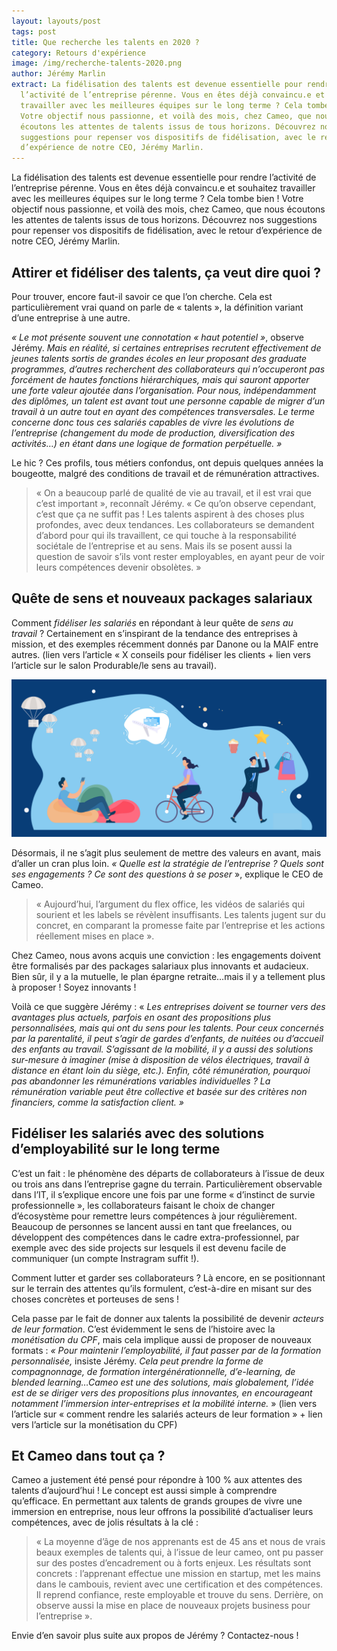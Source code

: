 ```yaml
---
layout: layouts/post
tags: post
title: Que recherche les talents en 2020 ?
category: Retours d'expérience
image: /img/recherche-talents-2020.png
author: Jérémy Marlin
extract: La fidélisation des talents est devenue essentielle pour rendre
  l’activité de l’entreprise pérenne. Vous en êtes déjà convaincu.e et souhaitez
  travailler avec les meilleures équipes sur le long terme ? Cela tombe bien !
  Votre objectif nous passionne, et voilà des mois, chez Cameo, que nous
  écoutons les attentes de talents issus de tous horizons. Découvrez nos
  suggestions pour repenser vos dispositifs de fidélisation, avec le retour
  d’expérience de notre CEO, Jérémy Marlin.
---
```

La fidélisation des talents est devenue essentielle pour rendre l’activité de l’entreprise pérenne. Vous en êtes déjà convaincu.e et souhaitez travailler avec les meilleures équipes sur le long terme ? Cela tombe bien ! Votre objectif nous passionne, et voilà des mois, chez Cameo, que nous écoutons les attentes de talents issus de tous horizons. Découvrez nos suggestions pour repenser vos dispositifs de fidélisation, avec le retour d’expérience de notre CEO, Jérémy Marlin.

## Attirer et fidéliser des talents, ça veut dire quoi ?

Pour trouver, encore faut-il savoir ce que l’on cherche. Cela est particulièrement vrai quand on parle de « talents », la définition variant d’une entreprise à une autre.

*« Le mot présente souvent une connotation « haut potentiel »*, observe Jérémy. *Mais en réalité, si certaines entreprises recrutent effectivement de jeunes talents sortis de grandes écoles en leur proposant des graduate programmes, d’autres recherchent des collaborateurs qui n’occuperont pas forcément de hautes fonctions hiérarchiques, mais qui sauront apporter une forte valeur ajoutée dans l’organisation. Pour nous, indépendamment des diplômes, un talent est avant tout une personne capable de migrer d’un travail à un autre tout en ayant des compétences transversales. Le terme concerne donc tous ces salariés capables de vivre les évolutions de l’entreprise (changement du mode de production, diversification des activités…) en étant dans une logique de formation perpétuelle. »*

Le hic ? Ces profils, tous métiers confondus, ont depuis quelques années la bougeotte, malgré des conditions de travail et de rémunération attractives.

> « On a beaucoup parlé de qualité de vie au travail, et il est vrai que c’est important », reconnaît Jérémy. « Ce qu’on observe cependant, c’est que ça ne suffit pas ! Les talents aspirent à des choses plus profondes, avec deux tendances. Les collaborateurs se demandent d’abord pour qui ils travaillent, ce qui touche à la responsabilité sociétale de l’entreprise et au sens. Mais ils se posent aussi la question de savoir s’ils vont rester employables, en ayant peur de voir leurs compétences devenir obsolètes. »

## Quête de sens et nouveaux packages salariaux

[](<>)Comment *fidéliser les salariés* en répondant à leur quête de *sens au travail* ? Certainement en s’inspirant de la tendance des entreprises à mission, et des exemples récemment donnés par Danone ou la MAIF entre autres. (lien vers l’article « X conseils pour fidéliser les clients + lien vers l’article sur le salon Produrable/le sens au travail).

![Avantages pour les salariés](/img/asc_couverture-1.png "Source : [Activités Sociales et Culturelles](https://www.reflexe-cse.fr/asc-cse/)")

Désormais, il ne s’agit plus seulement de mettre des valeurs en avant, mais d’aller un cran plus loin. *« Quelle est la stratégie de l’entreprise ? Quels sont ses engagements ? Ce sont des questions à se poser* », explique le CEO de Cameo.

> « Aujourd’hui, l’argument du flex office, les vidéos de salariés qui sourient et les labels se révèlent insuffisants. Les talents jugent sur du concret, en comparant la promesse faite par l’entreprise et les actions réellement mises en place ».

Chez Cameo, nous avons acquis une conviction : les engagements doivent être formalisés par des packages salariaux plus innovants et audacieux. Bien sûr, il y a la mutuelle, le plan épargne retraite…mais il y a tellement plus à proposer ! Soyez innovants !

Voilà ce que suggère Jérémy : « *Les entreprises doivent se tourner vers des avantages plus actuels, parfois en osant des propositions plus personnalisées, mais qui ont du sens pour les talents. Pour ceux concernés par la parentalité, il peut s’agir de gardes d’enfants, de nuitées ou d’accueil des enfants au travail. S’agissant de la mobilité, il y a aussi des solutions sur-mesure à imaginer (mise à disposition de vélos électriques, travail à distance en étant loin du siège, etc.). Enfin, côté rémunération, pourquoi pas abandonner les rémunérations variables individuelles ? La rémunération variable peut être collective et basée sur des critères non financiers, comme la satisfaction client. »*

## Fidéliser les salariés avec des solutions d’employabilité sur le long terme

C’est un fait : le phénomène des départs de collaborateurs à l’issue de deux ou trois ans dans l’entreprise gagne du terrain. Particulièrement observable dans l’IT, il s’explique encore une fois par une forme « d’instinct de survie professionnelle », les collaborateurs faisant le choix de changer d’écosystème pour remettre leurs compétences à jour régulièrement. Beaucoup de personnes se lancent aussi en tant que freelances, ou développent des compétences dans le cadre extra-professionnel, par exemple avec des side projects sur lesquels il est devenu facile de communiquer (un compte Instragram suffit !).

Comment lutter et garder ses collaborateurs ? Là encore, en se positionnant sur le terrain des attentes qu’ils formulent, c’est-à-dire en misant sur des choses concrètes et porteuses de sens !

[](<>)Cela passe par le fait de donner aux talents la possibilité de devenir *acteurs de leur formation*. C’est évidemment le sens de l’histoire avec la *monétisation du CPF*, mais cela implique aussi de proposer de nouveaux formats : *« Pour maintenir l’employabilité, il faut passer par de la formation personnalisée,* insiste Jérémy. *Cela peut prendre la forme de compagnonnage, de formation intergénérationnelle, d’e-learning, de blended learning…Cameo est une des solutions, mais globalement, l’idée est de se diriger vers des propositions plus innovantes, en encourageant notamment l’immersion inter-entreprises et la mobilité interne.* » (lien vers l’article sur « comment rendre les salariés acteurs de leur formation » + lien vers l’article sur la monétisation du CPF)

## Et Cameo dans tout ça ?

Cameo a justement été pensé pour répondre à 100 % aux attentes des talents d’aujourd’hui ! Le concept est aussi simple à comprendre qu’efficace. En permettant aux talents de grands groupes de vivre une immersion en entreprise, nous leur offrons la possibilité d’actualiser leurs compétences, avec de jolis résultats à la clé :

> « La moyenne d’âge de nos apprenants est de 45 ans et nous de vrais beaux exemples de talents qui, à l’issue de leur cameo, ont pu passer sur des postes d’encadrement ou à forts enjeux. Les résultats sont concrets : l’apprenant effectue une mission en startup, met les mains dans le cambouis, revient avec une certification et des compétences. Il reprend confiance, reste employable et trouve du sens. Derrière, on observe aussi la mise en place de nouveaux projets business pour l’entreprise ».

Envie d’en savoir plus suite aux propos de Jérémy ? Contactez-nous !